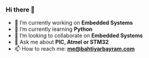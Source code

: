 ### Hi there 👋

- 🔭 I’m currently working on **Embedded Systems**
- 🌱 I’m currently learning **Python**
- 👯 I’m looking to collaborate on **Embedded Systems**
- 💬 Ask me about **PIC, Atmel or STM32**
- 📫 How to reach me: **me@bahtiyarbayram.com**
